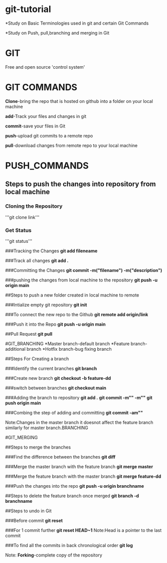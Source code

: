 # git-tutorial

*Study on Basic Terminologies used in git and certain Git Commands

*Study on Push, pull,branching and merging in Git


# GIT

Free and open source 'control system'


# GIT COMMANDS

**Clone**-bring the repo that is hosted on github into a folder on your local machine 

**add**-Track your files and changes in git 

**commit**-save your files in Git 

**push**-upload git commits to a remote repo 

**pull**-download changes from remote repo to your local machine


# PUSH_COMMANDS

## Steps to push the changes into repository from local machine

### Cloning the Repository
'''git clone link'''

### Get Status
'''git status'''

###Tracking the Changes
**git add fileneame**

###Track all changes
**git add .**

###Committing the Changes
**git commit -m("filename") -m("description")**

###pushing the changes from local machine to the repository
**git push -u origin main**


##Steps to push a new folder created in local machine to remote

###Intialize empty git repository
**git init**

###To connect the new repo to the Github
**git remote add origin/link**

###Push it into the Repo
**git push -u origin main**


##Pull Request
**git pull**

#GIT_BRANCHING
*Master branch-default branch
*Feature branch-additional branch
*Hotfix branch-bug fixing branch

##Steps For Creating a branch

###Identify the current branches
**git branch**

###Create new branch
**git checkout -b feature-dd**

###switch between branches
**git checkout main**

###Adding the branch to repository
**git add .**
**git commit -m"" -m""**
**git push origin main**

###Combing the step of adding and committing
**git commit -am""**

Note:Changes in the master branch it doesnot affect the feature branch similarly for master branch.BRANCHING

#GIT_MERGING

##Steps to merge the branches

###Find the difference between the branches
**git diff**

###Merge the master branch with the feature branch
**git merge master**

###Merge the feature branch with the master branch
**git merge feature-dd**

###Push the changes into the repo
**git push -u origin branchname**


##Steps to delete the feature branch once merged
**git branch -d branchname**


##Steps to undo in Git

###Before commit
**git reset**

###For 1 commit further
**git reset HEAD~1**
Note:Head is a pointer to the last commit

###To find all the commits in back chronological order
**git log**

Note:
**Forking**-complete copy of the repository
